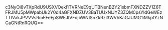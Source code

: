 c3NyOi8vTXpRdU9USXVOekl1TVRNeE9qUTBNenB2Y21sbmFXNDZZV1Z6TFRJMU5pMWpabUk2Y0d4aGFXNDZUV3BaTUUxNlJYZ3ZQM0psYldGeWEzTTlVakJPVVVsRmFFeEpSWEJIVFdjbWNISnZkRzl3WVhKaGJUMG1iMkptYzNCaGNtRnRQUQ==
